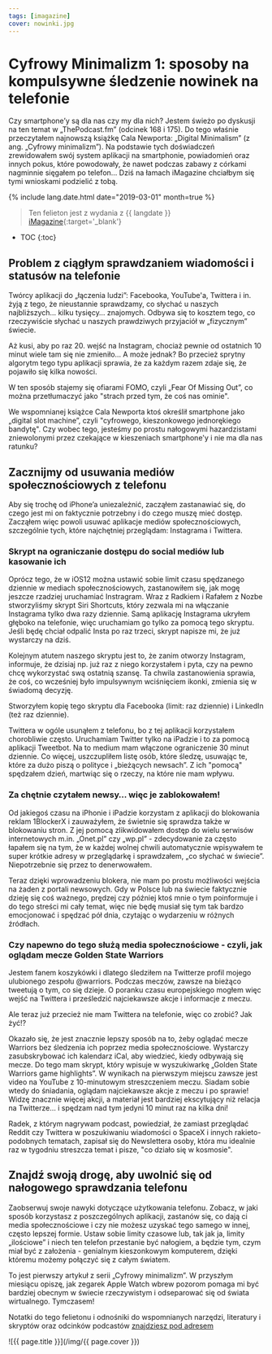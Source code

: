 ```yaml
---
tags: [imagazine]
cover: nowinki.jpg
---
```


# Cyfrowy Minimalizm 1: sposoby na kompulsywne śledzenie nowinek na telefonie

Czy smartphone’y są dla nas czy my dla nich? Jestem świeżo po dyskusji na ten temat w „ThePodcast.fm” (odcinek 168 i 175). Do tego właśnie przeczytałem najnowszą książkę Cala Newporta: „Digital Minimalism” (z ang. „Cyfrowy minimalizm”). Na podstawie tych doświadczeń zrewidowałem swój system aplikacji na smartphonie, powiadomień oraz innych pokus, które powodowały, że nawet podczas zabawy z córkami nagminnie sięgałem po telefon… Dziś na łamach iMagazine chciałbym się tymi wnioskami podzielić z tobą.

<!--More-->

{% include lang.date.html date="2019-03-01" month=true %}

> Ten felieton jest z wydania z {{ langdate }} [iMagazine](https://imagazine.pl){:target='_blank'}

* TOC
{:toc}

## Problem z ciągłym sprawdzaniem wiadomości i statusów na telefonie

Twórcy aplikacji do „łączenia ludzi”: Facebooka, YouTube'a, Twittera i in. żyją z tego, że nieustannie sprawdzamy, co słychać u naszych najbliższych… kilku tysięcy… znajomych. Odbywa się to kosztem tego, co rzeczywiście słychać u naszych prawdziwych przyjaciół w „fizycznym” świecie.

Aż kusi, aby po raz 20. wejść na Instagram, chociaż pewnie od ostatnich 10 minut wiele tam się nie zmieniło… A może jednak? Bo przecież sprytny algorytm tego typu aplikacji sprawia, że za każdym razem zdaje się, że pojawiło się kilka nowości.

W ten sposób stajemy się ofiarami FOMO, czyli „Fear Of Missing Out”, co można przetłumaczyć jako "strach przed tym, że coś nas ominie".

We wspomnianej książce Cala Newporta ktoś określił smartphone jako „digital slot machine”, czyli "cyfrowego, kieszonkowego jednorękiego bandytę". Czy wobec tego, jesteśmy po prostu nałogowymi hazardzistami zniewolonymi przez czekające w kieszeniach smartphone'y i nie ma dla nas ratunku?

## Zacznijmy od usuwania mediów społecznościowych z telefonu

Aby się trochę od iPhone’a uniezależnić, zacząłem zastanawiać się, do czego jest mi on faktycznie potrzebny i do czego muszę mieć dostęp. Zacząłem więc powoli usuwać aplikacje mediów społecznościowych, szczególnie tych, które najchętniej przeglądam: Instagrama i Twittera.

### Skrypt na ograniczanie dostępu do social mediów lub kasowanie ich

Oprócz tego, że w iOS12 można ustawić sobie limit czasu spędzanego dziennie w mediach społecznościowych, zastanowiłem się, jak mogę jeszcze rzadziej uruchamiać Instragram. Wraz z Radkiem i Rafałem z Nozbe stworzyliśmy skrypt Siri Shortcuts, który zezwala mi na włączanie Instagrama tylko dwa razy dziennie. Samą aplikację Instagrama ukryłem głęboko na telefonie, więc uruchamiam go tylko za pomocą tego skryptu. Jeśli będę chciał odpalić Insta po raz trzeci, skrypt napisze mi, że już wystarczy na dziś.

Kolejnym atutem naszego skryptu jest to, że zanim otworzy Instagram, informuje, że dzisiaj np. już raz z niego korzystałem i pyta, czy na pewno chcę wykorzystać swą ostatnią szansę. Ta chwila zastanowienia sprawia, że coś, co wcześniej było impulsywnym wciśnięciem ikonki, zmienia się w świadomą decyzję.

Stworzyłem kopię tego skryptu dla Facebooka (limit: raz dziennie) i LinkedIn (też raz dziennie).

Twittera w ogóle usunąłem z telefonu, bo z tej aplikacji korzystałem chorobliwie często. Uruchamiam Twitter tylko na iPadzie i to za pomocą aplikacji Tweetbot. Na to medium mam włączone ograniczenie 30 minut dziennie. Co więcej, uszczupliłem listę osób, które śledzę, usuwając te, które za dużo piszą o polityce i „bieżących newsach”. Z ich "pomocą" spędzałem dzień, martwiąc się o rzeczy, na które nie mam wpływu.

### Za chętnie czytałem newsy… więc je zablokowałem!

Od jakiegoś czasu na iPhonie i iPadzie korzystam z aplikacji do blokowania reklam 1BlockerX i zauważyłem, że świetnie się sprawdza także w blokowaniu stron. Z jej pomocą zlikwidowałem dostęp do wielu serwisów internetowych m.in. „Onet.pl” czy „wp.pl” - zdecydowanie za często łapałem się na tym, że w każdej wolnej chwili automatycznie wpisywałem te super krótkie adresy w przeglądarkę i sprawdzałem, „co słychać w świecie”. Niepotrzebnie się przez to denerwowałem.

Teraz dzięki wprowadzeniu blokera, nie mam po prostu możliwości wejścia na żaden z portali newsowych. Gdy w Polsce lub na świecie faktycznie dzieję się coś ważnego, prędzej czy później ktoś mnie o tym poinformuje i do tego streści mi cały temat, więc nie będę musiał się tym tak bardzo emocjonować i spędzać pół dnia, czytając o wydarzeniu w różnych źródłach.

### Czy napewno do tego służą media społecznościowe - czyli, jak oglądam mecze Golden State Warriors

Jestem fanem koszykówki i dlatego śledziłem na Twitterze profil mojego ulubionego zespołu @warriors. Podczas meczów, zawsze na bieżąco tweetują o tym, co się dzieje. O poranku czasu europejskiego mogłem więc wejść na Twittera i prześledzić najciekawsze akcje i informacje z meczu.

Ale teraz już przecież nie mam Twittera na telefonie, więc co zrobić? Jak żyć!?

Okazało się, że jest znacznie lepszy sposób na to, żeby oglądać mecze Warriors bez śledzenia ich poprzez media społecznościowe. Wystarczy zasubskrybować ich kalendarz iCal, aby wiedzieć, kiedy odbywają się mecze. Do tego mam skrypt, który wpisuje w wyszukiwarkę „Golden State Warriors game highlights”. W wynikach na pierwszym miejscu zawsze jest video na YouTube z 10-minutowym streszczeniem meczu. Siadam sobie wtedy do śniadania, oglądam najciekawsze akcje z meczu i po sprawie! Widzę znacznie więcej akcji, a materiał jest bardziej ekscytujący niż relacja na Twitterze… i spędzam nad tym jedyni 10 minut raz na kilka dni!

Radek, z którym nagrywam podcast, powiedział, że zamiast przeglądać Reddit czy Twittera w poszukiwaniu wiadomości o SpaceX i innych rakieto-podobnych tematach, zapisał się do Newslettera osoby, która mu idealnie raz w tygodniu streszcza temat i pisze, "co działo się w kosmosie".

## Znajdź swoją drogę, aby uwolnić się od nałogowego sprawdzania telefonu

Zaobserwuj swoje nawyki dotyczące użytkowania telefonu. Zobacz, w jaki sposób korzystasz z poszczególnych aplikacji, zastanów się, co dają ci media społecznościowe i czy nie możesz uzyskać tego samego w innej, często lepszej formie. Ustaw sobie limity czasowe lub, tak jak ja, limity „ilościowe” i niech ten telefon przestanie być nałogiem, a będzie tym, czym miał być z założenia - genialnym kieszonkowym komputerem, dzięki któremu możemy połączyć się z całym światem.

To jest pierwszy artykuł z serii „Cyfrowy minimalizm”. W przyszłym miesiącu opiszę, jak zegarek Apple Watch wbrew pozorom pomaga mi być bardziej obecnym w świecie rzeczywistym i odseparować się od świata wirtualnego. Tymczasem!

Notatki do tego felietonu i odnośniki do wspomnianych narzędzi, literatury i skryptów oraz odcinków podcastów [znajdziesz pod adresem](/imag1903)

![{{ page.title }}](/img/{{ page.cover }})

[n]: https://michael.gratis/nozbe_pl